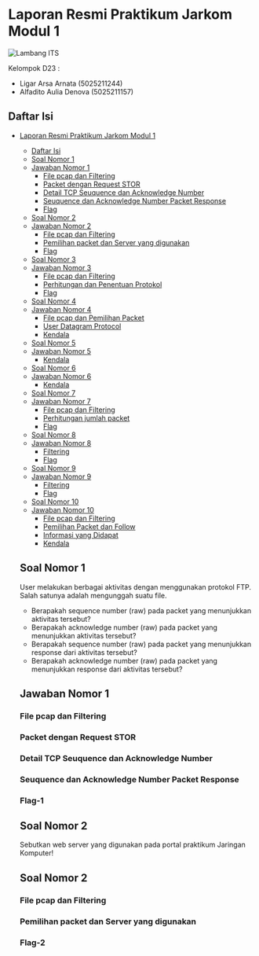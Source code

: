 # Laporan Resmi Praktikum Jarkom Modul 1

![Lambang ITS](https://www.its.ac.id/wp-content/uploads/2020/07/Lambang-ITS-2-320x320.png)

Kelompok D23 :

- Ligar Arsa Arnata (5025211244)
- Alfadito Aulia Denova (5025211157)

## Daftar Isi

- [Laporan Resmi Praktikum Jarkom Modul 1](#laporan-resmi-praktikum-jarkom-modul-1)
  - [Daftar Isi](#daftar-isi)
  - [Soal Nomor 1](#soal-nomor-1)
  - [Jawaban Nomor 1](#jawaban-nomor-1)
    - [File pcap dan Filtering](#file-pcap-dan-filtering)
    - [Packet dengan Request STOR](#packet-dengan-request-stor)
    - [Detail TCP Seuquence dan Acknowledge Number](#Detail-TCP-Seuquence-dan-Acknowledge-Number)
    - [Seuquence dan Acknowledge Number Packet Response](#Seuquence-dan-Acknowledge-Number-Packet-Response)
    - [Flag](#flag-1)
  - [Soal Nomor 2](#soal-nomor-2)
  - [Jawaban Nomor 2](#jawaban-nomor-2)
    - [File pcap dan Filtering](#file-pcap-dan-filtering)
    - [Pemilihan packet dan Server yang digunakan](#pemilihan-packet-dan-server-yang-digunakan)
    - [Flag](#flag-2)
  - [Soal Nomor 3](#soal-nomor-3)
  - [Jawaban Nomor 3](#jawaban-nomor-3)
    - [File pcap dan Filtering](#3-langkah-1)
    - [Perhitungan dan Penentuan Protokol](#3-langkah-2)
    - [Flag](#3-langkah-3)
  - [Soal Nomor 4](#soal-nomor-4)
  - [Jawaban Nomor 4](#jawaban-nomor-4)
    - [File pcap dan Pemilihan Packet](#4-langkah-1)
    - [User Datagram Protocol](#4-langkah-2)
    - [Kendala](#4-kendala)
  - [Soal Nomor 5](#soal-nomor-5)
  - [Jawaban Nomor 5](#jawaban-nomor-5)
    - [Kendala](#5-kendala)
  - [Soal Nomor 6](#soal-nomor-6)
  - [Jawaban Nomor 6](#jawaban-nomor-6)
    - [Kendala](#6-kendala)
  - [Soal Nomor 7](#soal-nomor-7)
  - [Jawaban Nomor 7](#jawaban-nomor-7)
    - [File pcap dan Filtering](#7-langkah-1)
    - [Perhitungan jumlah packet](#7-langkah-2)
    - [Flag](#7-langkah-3)
  - [Soal Nomor 8](#soal-nomor-8)
  - [Jawaban Nomor 8](#jawaban-nomor-8)
    - [Filtering](#8-langkah-1)
    - [Flag](#8-langkah-2)
  - [Soal Nomor 9](#soal-nomor-9)
  - [Jawaban Nomor 9](#jawaban-nomor-9)
    - [Filtering](#9-langkah-1)
    - [Flag](#9-langkah-2)
  - [Soal Nomor 10](#soal-nomor-10)
  - [Jawaban Nomor 10](#jawaban-nomor-10)
    - [File pcap dan Filtering](#10-langkah-1)
    - [Pemilihan Packet dan Follow](#10-langkah-2)
    - [Informasi yang Didapat](#10-langkah-3)
    - [Kendala](#10-kendala)

  ## Soal Nomor 1

  User melakukan berbagai aktivitas dengan menggunakan protokol FTP. Salah satunya adalah mengunggah suatu file.
    - Berapakah sequence number (raw) pada packet yang menunjukkan aktivitas tersebut? 
    - Berapakah acknowledge number (raw) pada packet yang menunjukkan aktivitas tersebut? 
    - Berapakah sequence number (raw) pada packet yang menunjukkan response dari aktivitas tersebut?
    - Berapakah acknowledge number (raw) pada packet yang menunjukkan response dari aktivitas tersebut?

  ## Jawaban Nomor 1

  ### File pcap dan Filtering
  ### Packet dengan Request STOR
  ### Detail TCP Seuquence dan Acknowledge Number
  ### Seuquence dan Acknowledge Number Packet Response
  ### Flag-1

  ## Soal Nomor 2

  Sebutkan web server yang digunakan pada portal praktikum Jaringan Komputer!

  ## Soal Nomor 2

  ### File pcap dan Filtering
  ### Pemilihan packet dan Server yang digunakan
  ### Flag-2


